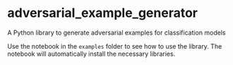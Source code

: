 # adversarial_example_generator

A Python library to generate adversarial examples for classification models

Use the notebook in the `examples` folder to see how to use the library. The notebook will automatically install the necessary libraries.
